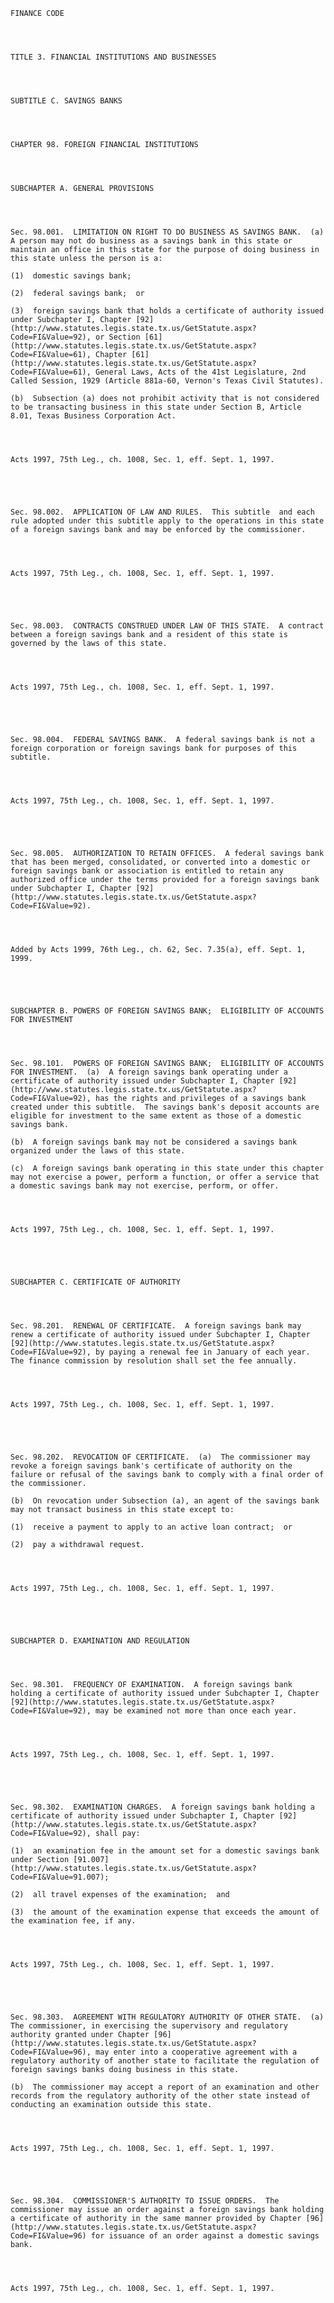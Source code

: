 ﻿
    
    
    	
    					
    
    
    FINANCE CODE
    
      
    
    
    TITLE 3. FINANCIAL INSTITUTIONS AND BUSINESSES
    
      
    
    
    SUBTITLE C. SAVINGS BANKS
    
      
    
    
    CHAPTER 98. FOREIGN FINANCIAL INSTITUTIONS
    
      
    
    
    SUBCHAPTER A. GENERAL PROVISIONS
    
      
    
    
    Sec. 98.001.  LIMITATION ON RIGHT TO DO BUSINESS AS SAVINGS BANK.  (a)  A person may not do business as a savings bank in this state or maintain an office in this state for the purpose of doing business in this state unless the person is a:
    
    (1)  domestic savings bank;
    
    (2)  federal savings bank;  or
    
    (3)  foreign savings bank that holds a certificate of authority issued under Subchapter I, Chapter [92](http://www.statutes.legis.state.tx.us/GetStatute.aspx?Code=FI&Value=92), or Section [61](http://www.statutes.legis.state.tx.us/GetStatute.aspx?Code=FI&Value=61), Chapter [61](http://www.statutes.legis.state.tx.us/GetStatute.aspx?Code=FI&Value=61), General Laws, Acts of the 41st Legislature, 2nd Called Session, 1929 (Article 881a-60, Vernon's Texas Civil Statutes).
    
    (b)  Subsection (a) does not prohibit activity that is not considered to be transacting business in this state under Section B, Article 8.01, Texas Business Corporation Act.
    
    
    
    
    Acts 1997, 75th Leg., ch. 1008, Sec. 1, eff. Sept. 1, 1997.
    
    
    
    
    
    Sec. 98.002.  APPLICATION OF LAW AND RULES.  This subtitle  and each rule adopted under this subtitle apply to the operations in this state of a foreign savings bank and may be enforced by the commissioner.
    
    
    
    
    Acts 1997, 75th Leg., ch. 1008, Sec. 1, eff. Sept. 1, 1997.
    
    
    
    
    
    Sec. 98.003.  CONTRACTS CONSTRUED UNDER LAW OF THIS STATE.  A contract between a foreign savings bank and a resident of this state is governed by the laws of this state.
    
    
    
    
    Acts 1997, 75th Leg., ch. 1008, Sec. 1, eff. Sept. 1, 1997.
    
    
    
    
    
    Sec. 98.004.  FEDERAL SAVINGS BANK.  A federal savings bank is not a foreign corporation or foreign savings bank for purposes of this subtitle.
    
    
    
    
    Acts 1997, 75th Leg., ch. 1008, Sec. 1, eff. Sept. 1, 1997.
    
    
    
    
    
    Sec. 98.005.  AUTHORIZATION TO RETAIN OFFICES.  A federal savings bank that has been merged, consolidated, or converted into a domestic or foreign savings bank or association is entitled to retain any authorized office under the terms provided for a foreign savings bank under Subchapter I, Chapter [92](http://www.statutes.legis.state.tx.us/GetStatute.aspx?Code=FI&Value=92).
    
    
    
    
    Added by Acts 1999, 76th Leg., ch. 62, Sec. 7.35(a), eff. Sept. 1, 1999.
    
    
    
    
    
    SUBCHAPTER B. POWERS OF FOREIGN SAVINGS BANK;  ELIGIBILITY OF ACCOUNTS FOR INVESTMENT
    
      
    
    
    Sec. 98.101.  POWERS OF FOREIGN SAVINGS BANK;  ELIGIBILITY OF ACCOUNTS FOR INVESTMENT.  (a)  A foreign savings bank operating under a certificate of authority issued under Subchapter I, Chapter [92](http://www.statutes.legis.state.tx.us/GetStatute.aspx?Code=FI&Value=92), has the rights and privileges of a savings bank created under this subtitle.  The savings bank's deposit accounts are eligible for investment to the same extent as those of a domestic savings bank.
    
    (b)  A foreign savings bank may not be considered a savings bank organized under the laws of this state.
    
    (c)  A foreign savings bank operating in this state under this chapter may not exercise a power, perform a function, or offer a service that a domestic savings bank may not exercise, perform, or offer.
    
    
    
    
    Acts 1997, 75th Leg., ch. 1008, Sec. 1, eff. Sept. 1, 1997.
    
    
    
    
    
    SUBCHAPTER C. CERTIFICATE OF AUTHORITY
    
      
    
    
    Sec. 98.201.  RENEWAL OF CERTIFICATE.  A foreign savings bank may renew a certificate of authority issued under Subchapter I, Chapter [92](http://www.statutes.legis.state.tx.us/GetStatute.aspx?Code=FI&Value=92), by paying a renewal fee in January of each year.  The finance commission by resolution shall set the fee annually.
    
    
    
    
    Acts 1997, 75th Leg., ch. 1008, Sec. 1, eff. Sept. 1, 1997.
    
    
    
    
    
    Sec. 98.202.  REVOCATION OF CERTIFICATE.  (a)  The commissioner may revoke a foreign savings bank's certificate of authority on the failure or refusal of the savings bank to comply with a final order of the commissioner.
    
    (b)  On revocation under Subsection (a), an agent of the savings bank may not transact business in this state except to:
    
    (1)  receive a payment to apply to an active loan contract;  or
    
    (2)  pay a withdrawal request.
    
    
    
    
    Acts 1997, 75th Leg., ch. 1008, Sec. 1, eff. Sept. 1, 1997.
    
    
    
    
    
    SUBCHAPTER D. EXAMINATION AND REGULATION
    
      
    
    
    Sec. 98.301.  FREQUENCY OF EXAMINATION.  A foreign savings bank holding a certificate of authority issued under Subchapter I, Chapter [92](http://www.statutes.legis.state.tx.us/GetStatute.aspx?Code=FI&Value=92), may be examined not more than once each year.
    
    
    
    
    Acts 1997, 75th Leg., ch. 1008, Sec. 1, eff. Sept. 1, 1997.
    
    
    
    
    
    Sec. 98.302.  EXAMINATION CHARGES.  A foreign savings bank holding a certificate of authority issued under Subchapter I, Chapter [92](http://www.statutes.legis.state.tx.us/GetStatute.aspx?Code=FI&Value=92), shall pay:
    
    (1)  an examination fee in the amount set for a domestic savings bank under Section [91.007](http://www.statutes.legis.state.tx.us/GetStatute.aspx?Code=FI&Value=91.007);
    
    (2)  all travel expenses of the examination;  and
    
    (3)  the amount of the examination expense that exceeds the amount of the examination fee, if any.
    
    
    
    
    Acts 1997, 75th Leg., ch. 1008, Sec. 1, eff. Sept. 1, 1997.
    
    
    
    
    
    Sec. 98.303.  AGREEMENT WITH REGULATORY AUTHORITY OF OTHER STATE.  (a)  The commissioner, in exercising the supervisory and regulatory authority granted under Chapter [96](http://www.statutes.legis.state.tx.us/GetStatute.aspx?Code=FI&Value=96), may enter into a cooperative agreement with a regulatory authority of another state to facilitate the regulation of foreign savings banks doing business in this state.
    
    (b)  The commissioner may accept a report of an examination and other records from the regulatory authority of the other state instead of conducting an examination outside this state.
    
    
    
    
    Acts 1997, 75th Leg., ch. 1008, Sec. 1, eff. Sept. 1, 1997.
    
    
    
    
    
    Sec. 98.304.  COMMISSIONER'S AUTHORITY TO ISSUE ORDERS.  The commissioner may issue an order against a foreign savings bank holding a certificate of authority in the same manner provided by Chapter [96](http://www.statutes.legis.state.tx.us/GetStatute.aspx?Code=FI&Value=96) for issuance of an order against a domestic savings bank.
    
    
    
    
    Acts 1997, 75th Leg., ch. 1008, Sec. 1, eff. Sept. 1, 1997.
    
    
    
    
    				
